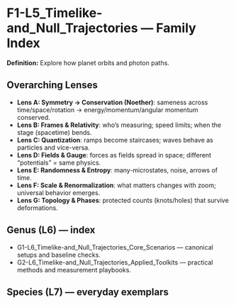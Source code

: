 # F1-L5_Timelike-and_Null_Trajectories — Family Index
**Definition:** Explore how planet orbits and photon paths.

## Overarching Lenses

- **Lens A: Symmetry -> Conservation (Noether)**: sameness across time/space/rotation → energy/momentum/angular momentum conserved.
- **Lens B: Frames & Relativity**: who’s measuring; speed limits; when the stage (spacetime) bends.
- **Lens C: Quantization**: ramps become staircases; waves behave as particles and vice-versa.
- **Lens D: Fields & Gauge**: forces as fields spread in space; different “potentials” = same physics.
- **Lens E: Randomness & Entropy**: many-microstates, noise, arrows of time.
- **Lens F: Scale & Renormalization**: what matters changes with zoom; universal behavior emerges.
- **Lens G: Topology & Phases**: protected counts (knots/holes) that survive deformations.

## Genus (L6) — index
- G1-L6_Timelike-and_Null_Trajectories_Core_Scenarios — canonical setups and baseline checks.
- G2-L6_Timelike-and_Null_Trajectories_Applied_Toolkits — practical methods and measurement playbooks.

## Species (L7) — everyday exemplars
